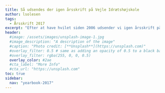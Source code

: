 ```yaml
---
title: Så udsendes der igen årsskrift på Vejle Idrætshøjskole
author: lsolesen
tags:
  - Årsskrift 2017
excerpt: "Efter at have hvilet siden 2006 udsender vi igen årsskrift på Vejle Idrætshøjskole."
header:
  #image: /assets/images/unsplash-image-1.jpg
  #image_description: "A description of the image"
  #caption: "Photo credit: [**Unsplash**](https://unsplash.com)"
  #overlay_filter: 0.5 # same as adding an opacity of 0.5 to a black background
  #overlay_filter: rgba(255, 0, 0, 0.5)
  overlay_color: #2ae
  #cta_label: "More Info"
  #cta_url: "https://unsplash.com"
toc: true
sidebar:
  nav: "yearbook-2017"
---
```

